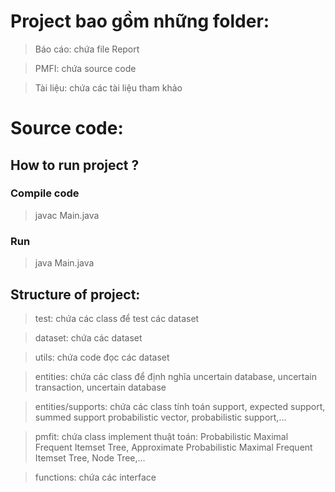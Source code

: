 
# Project bao gồm những folder:

> Báo cáo: chứa file Report

> PMFI: chứa source code

> Tài liệu: chứa các tài liệu tham khảo

# Source code:

## How to run project ?

### Compile code
> javac Main.java 

### Run
> java Main.java

## Structure of project:

>  test: chứa các class để test các dataset

>  dataset: chứa các dataset

>  utils: chứa code đọc các dataset

>  entities: chứa các class để định nghĩa uncertain database, uncertain transaction, uncertain database

>  entities/supports: chứa các class tính toán support, expected support, summed support probabilistic vector, probabilistic support,...

>  pmfit: chứa class implement thuật toán: Probabilistic Maximal Frequent Itemset Tree, Approximate Probabilistic Maximal Frequent Itemset Tree, Node Tree,...

>  functions: chứa các interface
